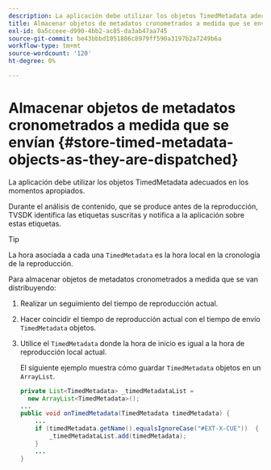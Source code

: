 ```yaml
---
description: La aplicación debe utilizar los objetos TimedMetadata adecuados en los momentos apropiados.
title: Almacenar objetos de metadatos cronometrados a medida que se envían
exl-id: 0a5cceee-d990-4bb2-ac85-da3ab47aa745
source-git-commit: be43bbbd1051886c8979ff590a3197b2a7249b6a
workflow-type: tm+mt
source-wordcount: '120'
ht-degree: 0%

---
```


# Almacenar objetos de metadatos cronometrados a medida que se envían {#store-timed-metadata-objects-as-they-are-dispatched}

La aplicación debe utilizar los objetos TimedMetadata adecuados en los momentos apropiados.

Durante el análisis de contenido, que se produce antes de la reproducción, TVSDK identifica las etiquetas suscritas y notifica a la aplicación sobre estas etiquetas.

>[!TIP]
>
>La hora asociada a cada una `TimedMetadata` es la hora local en la cronología de la reproducción.

Para almacenar objetos de metadatos cronometrados a medida que se van distribuyendo:

1. Realizar un seguimiento del tiempo de reproducción actual.
1. Hacer coincidir el tiempo de reproducción actual con el tiempo de envío `TimedMetadata` objetos.

1. Utilice el `TimedMetadata` donde la hora de inicio es igual a la hora de reproducción local actual.

   El siguiente ejemplo muestra cómo guardar `TimedMetadata` objetos en un `ArrayList`.

   ```java
   private List<TimedMetadata> _timedMetadataList =  
     new ArrayList<TimedMetadata>(); 
   ... 
   public void onTimedMetadata(TimedMetadata timedMetadata) { 
       ... 
       if (timedMetadata.getName().equalsIgnoreCase("#EXT-X-CUE"))  { 
           _timedMetadataList.add(timedMetadata); 
       } 
       ... 
   }
   ```
